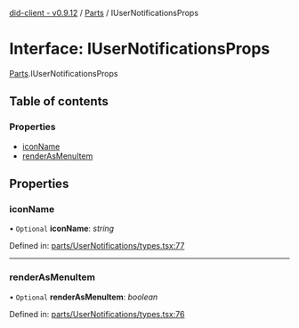 [did-client - v0.9.12](../README.md) / [Parts](../modules/parts.md) / IUserNotificationsProps

# Interface: IUserNotificationsProps

[Parts](../modules/parts.md).IUserNotificationsProps

## Table of contents

### Properties

- [iconName](parts.iusernotificationsprops.md#iconname)
- [renderAsMenuItem](parts.iusernotificationsprops.md#renderasmenuitem)

## Properties

### iconName

• `Optional` **iconName**: *string*

Defined in: [parts/UserNotifications/types.tsx:77](https://github.com/Puzzlepart/did/blob/dev/client/parts/UserNotifications/types.tsx#L77)

___

### renderAsMenuItem

• `Optional` **renderAsMenuItem**: *boolean*

Defined in: [parts/UserNotifications/types.tsx:76](https://github.com/Puzzlepart/did/blob/dev/client/parts/UserNotifications/types.tsx#L76)
